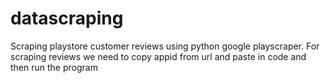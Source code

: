 # datascraping
Scraping playstore customer reviews using python google playscraper. For scraping reviews we need to copy appid from url and paste in code and then run the program
